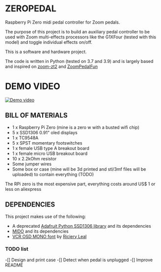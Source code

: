 # ZEROPEDAL
Raspberry Pi Zero midi pedal controller for Zoom pedals. 

The purpose of this project is to build an auxiliary pedal controller to be used with Zoom multi-effects processors like the G1XFour (tested with this model) and toggle individual effects on/off.

This is a software and hardware project.

The code is written in Python (tested on 3.7 and 3.9) and is largely based and inspired on [zoom-zt2](https://github.com/mungewell/zoom-zt2) and [ZoomPedalFun](https://github.com/shooking/ZoomPedalFun)

# DEMO VIDEO
[![Demo video](https://img.youtube.com/vi/D9xH5quKueQ/0.jpg)](https://www.youtube.com/watch?v=D9xH5quKueQ)

## BILL OF MATERIALS
- 1 x Raspberry Pi Zero (mine is a zero w with a busted wifi chip)
- 5 x SSD1306 0.91" oled displays
- 1 x TC9548A
- 5 x SPST momentary footswitches
- 1 x female USB type A breakout board
- 1 x female micro USB breakout board
- 10 x 2.2kOhm resistor 
- Some jumper wires
- Some box or case (mine will be 3d printed and stl/3mf files will be uploaded) to contain everything (TODO)

The RPi zero is the most expensive part, everything costs around US$ 1 or less on aliexpress

## DEPENDENCIES
This project makes use of the following:
- A deprecated [Adafruit Python SSD1306 library](https://github.com/adafruit/Adafruit_Python_SSD1306) and its dependencies
- [MIDO](https://mido.readthedocs.io/en/latest/) and its dependencies
- [VCR OSD MONO font](https://www.dafont.com/vcr-osd-mono.font)  by [Riciery Leal](https://www.dafont.com/mrmanet.d5509)

### TODO list
-[] Design and print case
-[] Detect when pedal is unplugged
-[] Improve README
